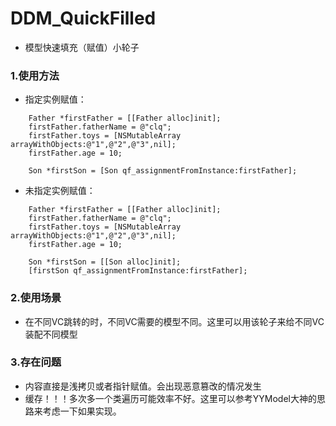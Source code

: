 # DDM_QuickFilled

- 模型快速填充（赋值）小轮子

### 1.使用方法
- 指定实例赋值：


```
    Father *firstFather = [[Father alloc]init];
    firstFather.fatherName = @"clq";
    firstFather.toys = [NSMutableArray arrayWithObjects:@"1",@"2",@"3",nil];
    firstFather.age = 10;
    
    Son *firstSon = [Son qf_assignmentFromInstance:firstFather];
```
- 未指定实例赋值：
 
```
    Father *firstFather = [[Father alloc]init];
    firstFather.fatherName = @"clq";
    firstFather.toys = [NSMutableArray arrayWithObjects:@"1",@"2",@"3",nil];
    firstFather.age = 10;
    
    Son *firstSon = [[Son alloc]init];
    [firstSon qf_assignmentFromInstance:firstFather];
```

### 2.使用场景
- 在不同VC跳转的时，不同VC需要的模型不同。这里可以用该轮子来给不同VC装配不同模型

### 3.存在问题
- 内容直接是浅拷贝或者指针赋值。会出现恶意篡改的情况发生
- 缓存！！！多次多一个类遍历可能效率不好。这里可以参考YYModel大神的思路来考虑一下如果实现。


